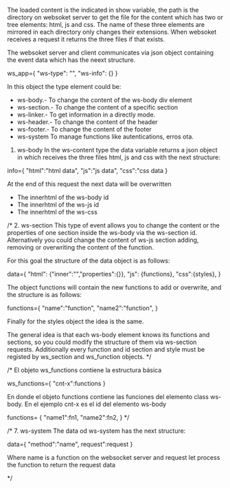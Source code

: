 
The loaded content is the indicated in show variable, the path
is the directory on websoket server to get the file for the
content which has two or tree elements: html, js and css. The
name of these three elements are mirrored in each directory 
only changes their extensions. When websoket receives a request it 
returns the three files if that exists.

The websoket server and client communicates via json object containing the event data which 
has the neext structure.

ws_app={
    "ws-type": "",
    "ws-info": {}
}

In this object the type element could be:
- ws-body.- To change the content of the ws-body div element
- ws-section.- To change the content of a specific section
- ws-linker.- To get information in a directly mode.
- ws-header.- To change the content of the header
- ws-footer.- To change the content of the footer
- ws-system To manage functions like autentications, erros ota.

1. ws-body
In the ws-content type the data variable returns a json object 
in which receives the three files html, js and css with the next
structure:

info={
    "html":"html data",
    "js":"js data",
    "css":"css data
}

At the end of this request the next data will be overwritten
- The innerhtml of the ws-body id
- The innerhtml of the ws-js id
- The innerhtml of the ws-css



/*
2. ws-section
This type of event allows you to change the content or the properties of one
section inside the ws-body via the ws-section id. Alternatively
you could change the content of ws-js section adding, removing or
overwriting the content of the function.

For this goal the structure of the data object is as follows:

data={
    "html": {"inner":"","properties":{}},
    "js": {functions},
    "css":{styles},
}

The object functions will contain the new functions to add or overwrite,
and the structure is as follows:

functions={
    "name":"function",
    "name2":"function",
}

Finally for the styles object the idea is the same.

The general idea is that each ws-body element knows its functions and sections,
so you could modify the structure of them via ws-section requests. Additionally 
every function and id section and style must be registed by ws_section and ws_function 
objects.
*/


/*
El objeto ws_functions contiene la estructura básica

ws_functions={ 
    "cnt-x":functions
}

En donde el objeto functions contiene las funciones del elemento class 
ws-body. En el ejemplo cnt-x es el id del elemento ws-body

functions= {
        "name1":fn1,
        "name2":fn2,
}
*/

/*
7. ws-system
The data od ws-system has the next structure:

data={
  "method":"name",
  request":request
}

Where name is a function on the websocket server and
request let process the function to return the request data

*/